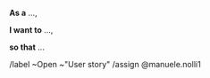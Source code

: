 **As a** ...,

**I want to** ...,

**so that** ...

/label ~Open ~"User story" 
/assign @manuele.nolli1 
